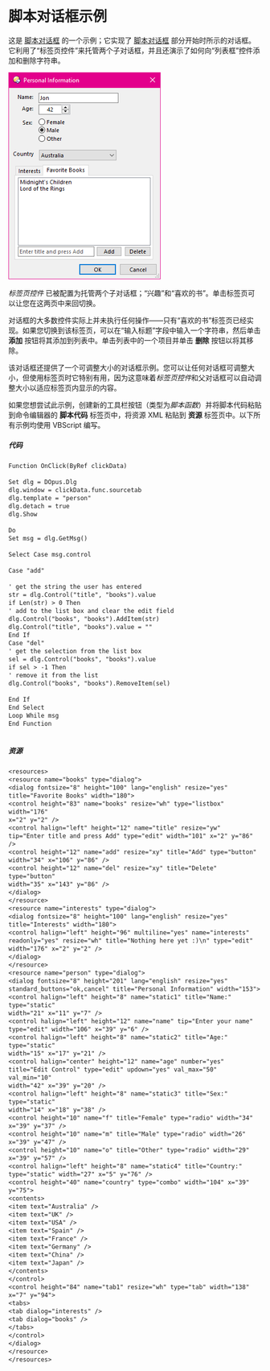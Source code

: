 # 脚本对话框示例

这是 [脚本对话框](../script_dialogs/README.zh.md) 的一个示例；它实现了 [脚本对话框](../script_dialogs/README.zh.md) 部分开始时所示的对话框。它利用了“标签页控件”来托管两个子对话框，并且还演示了如何向“列表框”控件添加和删除字符串。

![](/Manual/images/media/image057.png)

*标签页控件* 已被配置为托管两个子对话框；“兴趣”和“喜欢的书”。单击标签页可以让您在这两页中来回切换。

对话框的大多数控件实际上并未执行任何操作——只有“喜欢的书”标签页已经实现。如果您切换到该标签页，可以在“输入标题”字段中输入一个字符串，然后单击 **添加** 按钮将其添加到列表中。单击列表中的一个项目并单击 **删除** 按钮以将其移除。

该对话框还提供了一个可调整大小的对话框示例。您可以让任何对话框可调整大小，但使用标签页时它特别有用，因为这意味着*标签页控件*和父对话框可以自动调整大小以适应标签页内显示的内容。

如果您想尝试此示例，创建新的工具栏按钮（类型为*脚本函数*）并将脚本代码粘贴到命令编辑器的 **脚本代码** 标签页中，将资源 XML 粘贴到 **资源** 标签页中。以下所有示例均使用 VBScript 编写。

##### 代码

    Function OnClick(ByRef clickData)

    Set dlg = DOpus.Dlg
    dlg.window = clickData.func.sourcetab
    dlg.template = "person"
    dlg.detach = true
    dlg.Show

    Do
    Set msg = dlg.GetMsg()

    Select Case msg.control

    Case "add"

    ' get the string the user has entered
    str = dlg.Control("title", "books").value
    if Len(str) > 0 Then
    ' add to the list box and clear the edit field
    dlg.Control("books", "books").AddItem(str)
    dlg.Control("title", "books").value = "" 
    End If 
    Case "del"
    ' get the selection from the list box
    sel = dlg.Control("books", "books").value
    if sel > -1 Then 
    ' remove it from the list
    dlg.Control("books", "books").RemoveItem(sel)

    End If 
    End Select 
    Loop While msg 
    End Function
     

##### 资源

    <resources>
    <resource name="books" type="dialog">
    <dialog fontsize="8" height="100" lang="english" resize="yes"
    title="Favorite Books" width="180">
    <control height="83" name="books" resize="wh" type="listbox" width="176"
    x="2" y="2" />
    <control halign="left" height="12" name="title" resize="yw"
    tip="Enter title and press Add" type="edit" width="101" x="2" y="86" />
    <control height="12" name="add" resize="xy" title="Add" type="button"
    width="34" x="106" y="86" />
    <control height="12" name="del" resize="xy" title="Delete" type="button"
    width="35" x="143" y="86" />
    </dialog>
    </resource>
    <resource name="interests" type="dialog">
    <dialog fontsize="8" height="100" lang="english" resize="yes"
    title="Interests" width="180">
    <control halign="left" height="96" multiline="yes" name="interests"
    readonly="yes" resize="wh" title="Nothing here yet :)\n" type="edit"
    width="176" x="2" y="2" />
    </dialog>
    </resource>
    <resource name="person" type="dialog">
    <dialog fontsize="8" height="201" lang="english" resize="yes"
    standard_buttons="ok,cancel" title="Personal Information" width="153">
    <control halign="left" height="8" name="static1" title="Name:" type="static"
    width="21" x="11" y="7" />
    <control halign="left" height="12" name="name" tip="Enter your name"
    type="edit" width="106" x="39" y="6" />
    <control halign="left" height="8" name="static2" title="Age:" type="static"
    width="15" x="17" y="21" />
    <control halign="center" height="12" name="age" number="yes"
    title="Edit Control" type="edit" updown="yes" val_max="50" val_min="10"
    width="42" x="39" y="20" />
    <control halign="left" height="8" name="static3" title="Sex:" type="static"
    width="14" x="18" y="38" />
    <control height="10" name="f" title="Female" type="radio" width="34"
    x="39" y="37" />
    <control height="10" name="m" title="Male" type="radio" width="26"
    x="39" y="47" />
    <control height="10" name="o" title="Other" type="radio" width="29"
    x="39" y="57" />
    <control halign="left" height="8" name="static4" title="Country:"
    type="static" width="27" x="5" y="76" />
    <control height="40" name="country" type="combo" width="104" x="39" y="75">
    <contents>
    <item text="Australia" />
    <item text="UK" />
    <item text="USA" />
    <item text="Spain" />
    <item text="France" />
    <item text="Germany" />
    <item text="China" />
    <item text="Japan" />
    </contents>
    </control>
    <control height="84" name="tab1" resize="wh" type="tab" width="138"
    x="7" y="94">
    <tabs>
    <tab dialog="interests" />
    <tab dialog="books" />
    </tabs>
    </control>
    </dialog>
    </resource>
    </resources>